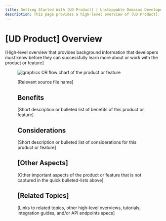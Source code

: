 ```yaml
---
title: Getting Started With [UD Product] | Unstoppable Domains Developer Portal
description: This page provides a high-level overview of [UD Product].
---
```


# [UD Product] Overview

[High-level overview that provides background information that developers must know before they can successfully learn more about or work with the product or feature]

<figure>

![graphics OR flow chart of the product or feature](/images/link-to/screenshot)

<figcaption>[Relevant source file name]</figcaption>

## Benefits

[Short description or bulleted list of benefits of this product or feature]

## Considerations

[Short description or bulleted list of considerations for this product or feature]

## [Other Aspects]

[Other important aspects of the product or feature that is not captured in the quick bulleted-lists above]

## [Related Topics]

[Links to related topics, other high-level overviews, tutorials, integration guides, and/or API endpoints specs]
